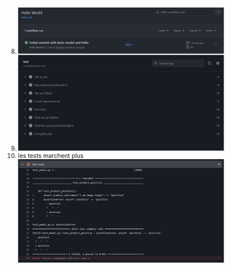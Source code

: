 8) ![alt text](image.png)
10) ![alt text](image-2.png)
11) les tests marchent plus ![alt text](image-3.png)